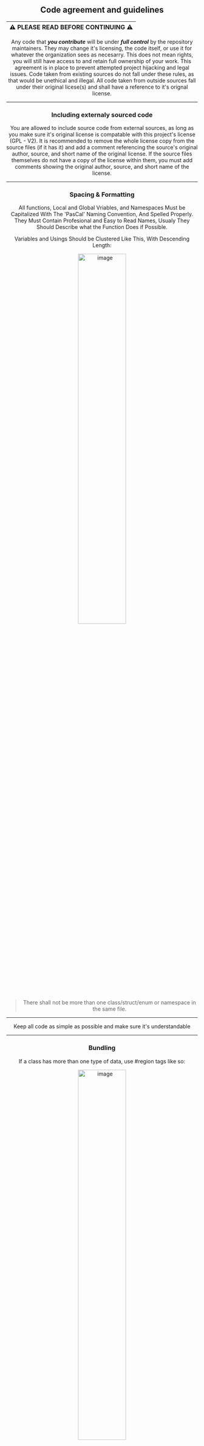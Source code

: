 <center>

<h2>Code agreement and guidelines</h2>

| :warning: PLEASE READ BEFORE CONTINUING :warning:       |
|---------------------------------------------------------|

Any code that **_you contribute_** will be under _**full
control**_ by the repository maintainers. They may change
it's licensing, the code itself, or use it for whatever
the organization sees as necesarry. This does not mean
rights, you will still have access to and retain full
ownership of your work. This agreement is in place to
prevent attempted project hijacking and legal issues.
Code taken from existing sources do not fall under
these rules, as that would be unethical and illegal.
All code taken from outside sources fall under their
original licese(s) and shall have a reference to it's
orignal license.

<hr/>

<h3>Including externaly sourced code</h3>

You are allowed to include source code from external
sources, as long as you make sure it's original license
is compatable with this project's license (GPL - V2).
It is recommended to remove the whole license copy from
the source files (if it has it) and add a comment referencing
the source's original author, source, and short name of the
original license. If the source files themselves do not have a
copy of the license within them, you must add comments showing
the original author, source, and short name of the license.

<hr/>

<h3>Spacing & Formatting</h3>

All functions, Local and Global Vriables, and
Namespaces Must be Capitalized With The 'PasCal'
Naming Convention, And Spelled Properly. They
Must Contain Profesional and Easy to Read Names,
Usualy They Should Describe what the Function
Does if Possible.


Variables and Usings Should be Clustered Like This, With Descending Length:

<img width="50%" alt="image" src="https://user-images.githubusercontent.com/76945439/220503038-eaef1550-a073-416f-980d-863715445ee3.png">

> There shall not be more than one class/struct/enum or namespace
in the same file.

<hr/>

Keep all code as simple as possible and make sure it's understandable

<hr/>

<h3>Bundling</h3>

If a class has more than one type of data, use #region tags like so:

<img width="50%" alt="image" src="https://user-images.githubusercontent.com/76945439/220502977-54f45a7f-5947-41a4-ac68-18a73f631a7c.png">

<hr/>

Do NOT create hacky methods to get around something unless you know you will change it before you commit. You _will_ regret making something very unreliable then having to re-make it for several hours in a more stable manner)

<hr/>

Always use IF statments "properly" and clearly. and example is if you have many nested IFs, invert the condition and move it to the top, and return it if the condition is met.

<hr/>

Don't define namespaces within namespaces, and always include only one namespace definition _per file_, just below the using statements. They should not use brackets like so:
```cs
namespace PrismOS;
```

</center>